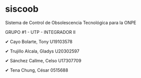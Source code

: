 ﻿# siscoob
Sistema de Control de Obsolescencia Tecnológica para la ONPE

GRUPO #1 - UTP - INTEGRADOR II

✔	Cayo Bolarte, Tony		U19103578

✔	Trujillo Alcala, Gladys 	U20302597

✔	Sánchez Callme, Celso		U17307709

✔	Tena Chung, César   		  0515688



